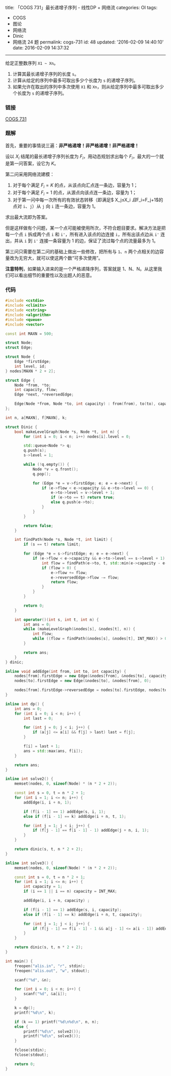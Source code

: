 title: 「COGS 731」最长递增子序列 - 线性DP + 网络流
categories: OI
tags: 
  - COGS
  - 图论
  - 网络流
  - Dinic
  - 网络流 24 题
permalink: cogs-731
id: 48
updated: '2016-02-09 14:40:10'
date: 2016-02-09 14:37:32
---

给定正整数序列 `X1 ~ Xn`。

1. 计算其最长递增子序列的长度 `s`。
2. 计算从给定的序列中最多可取出多少个长度为 `s` 的递增子序列。
3. 如果允许在取出的序列中多次使用 `X1` 和 `Xn`，则从给定序列中最多可取出多少个长度为 `s` 的递增子序列。

<!-- more -->

### 链接
[COGS 731](http://cogs.top/cogs/problem/problem.php?pid=731)

### 题解
首先，重要的事情说三遍：**非严格递增！非严格递增！非严格递增！**

设以 $X_i$ 结尾的最长递增子序列长度为 $F_i$，用动态规划求出每个 $F_i$，最大的一个就是第一问答案，设它为 $K$。

第二问采用网络流建模：

1. 对于每个满足 $F_i = K$ 的点，从该点向汇点连一条边，容量为 1；
2. 对于每个满足 $F_i = 1$ 的点，从源点向该点连一条边，容量为 1；
3. 对于第一问中每一次所有的有效状态转移（即满足$ X_j≤X_i $且$F_i=F_j+1$的点对 `i`、`j`）从 `j` 向 `i` 连一条边，容量为 1。

求出最大流即为答案。

但是这样做有个问题，某一个点可能被使用所次，不符合题目要求。解决方法是把每一个点 `i` 拆成两个点 `i` 和 `i'`，所有进入该点的边连接 `i`，所有出该点边从 `i'` 连出，并从 `i` 到 `i'` 连接一条容量为 1 的边，保证了流过每个点的流量最多为 1。

第三问只需要在第二问的基础上做出一些修改，把所有与 `1`、`n` 两个点相关的边容量改为无穷大，就可以使这两个数“可多次使用”。

**注意特判**，如果输入进来的是一个严格递降序列，答案就是 1、N、N。从这里我们可以看出细节的重要性以及出题人的恶意。

### 代码
```cpp
#include <cstdio>
#include <climits>
#include <cstring>
#include <algorithm>
#include <queue>
#include <vector>

const int MAXN = 500;

struct Node;
struct Edge;

struct Node {
	Edge *firstEdge;
	int level, id;
} nodes[MAXN * 2 + 2];

struct Edge {
	Node *from, *to;
	int capacity, flow;
	Edge *next, *reversedEdge;

	Edge(Node *from, Node *to, int capacity) : from(from), to(to), capacity(capacity), flow(0), next(from->firstEdge) {}
};

int n, a[MAXN], f[MAXN], k;

struct Dinic {
	bool makeLevelGraph(Node *s, Node *t, int n) {
		for (int i = 0; i < n; i++) nodes[i].level = 0;

		std::queue<Node *> q;
		q.push(s);
		s->level = 1;

		while (!q.empty()) {
			Node *v = q.front();
			q.pop();

			for (Edge *e = v->firstEdge; e; e = e->next) {
				if (e->flow < e->capacity && e->to->level == 0) {
					e->to->level = v->level + 1;
					if (e->to == t) return true;
					else q.push(e->to);
				}
			}
		}

		return false;
	}

	int findPath(Node *s, Node *t, int limit) {
		if (s == t) return limit;

		for (Edge *e = s->firstEdge; e; e = e->next) {
			if (e->flow < e->capacity && e->to->level == s->level + 1) {
				int flow = findPath(e->to, t, std::min(e->capacity - e->flow, limit));
				if (flow > 0) {
					e->flow += flow;
					e->reversedEdge->flow -= flow;
					return flow;
				}
			}
		}

		return 0;
	}

	int operator()(int s, int t, int n) {
		int ans = 0;
		while (makeLevelGraph(&nodes[s], &nodes[t], n)) {
			int flow;
			while ((flow = findPath(&nodes[s], &nodes[t], INT_MAX)) > 0) ans += flow;
		}

		return ans;
	}
} dinic;

inline void addEdge(int from, int to, int capacity) {
	nodes[from].firstEdge = new Edge(&nodes[from], &nodes[to], capacity);
	nodes[to].firstEdge = new Edge(&nodes[to], &nodes[from], 0);

	nodes[from].firstEdge->reversedEdge = nodes[to].firstEdge, nodes[to].firstEdge->reversedEdge = nodes[from].firstEdge;
}

inline int dp() {
	int ans = 0;
	for (int i = 0; i < n; i++) {
		int last = 0;

		for (int j = 0; j < i; j++) {
			if (a[j] <= a[i] && f[j] > last) last = f[j];
		}

		f[i] = last + 1;
		ans = std::max(ans, f[i]);
	}

	return ans;
}

inline int solve2() {
	memset(nodes, 0, sizeof(Node) * (n * 2 + 2));

	const int s = 0, t = n * 2 + 1;
	for (int i = 1; i <= n; i++) {
		addEdge(i, i + n, 1);

		if (f[i - 1] == 1) addEdge(s, i, 1);
		else if (f[i - 1] == k) addEdge(i + n, t, 1);

		for (int j = 1; j < i; j++) {
			if (f[j - 1] == f[i - 1] - 1) addEdge(j + n, i, 1);
		}
	}

	return dinic(s, t, n * 2 + 2);
}

inline int solve3() {
	memset(nodes, 0, sizeof(Node) * (n * 2 + 2));

	const int s = 0, t = n * 2 + 1;
	for (int i = 1; i <= n; i++) {
		int capacity = 1;
		if (i == 1 || i == n) capacity = INT_MAX;

		addEdge(i, i + n, capacity) ;

		if (f[i - 1] == 1) addEdge(s, i, capacity);
		else if (f[i - 1] == k) addEdge(i + n, t, capacity);

		for (int j = 1; j < i; j++) {
			if (f[j - 1] == f[i - 1] - 1 && a[j - 1] <= a[i - 1]) addEdge(j + n, i, 1);
		}
	}

	return dinic(s, t, n * 2 + 2);
}

int main() {
	freopen("alis.in", "r", stdin);
	freopen("alis.out", "w", stdout);

	scanf("%d", &n);

	for (int i = 0; i < n; i++) {
		scanf("%d", &a[i]);
	}

	k = dp();
	printf("%d\n", k);

	if (k == 1) printf("%d\n%d\n", n, n);
	else {
		printf("%d\n", solve2());
		printf("%d\n", solve3());
	}

	fclose(stdin);
	fclose(stdout);

	return 0;
}
```
